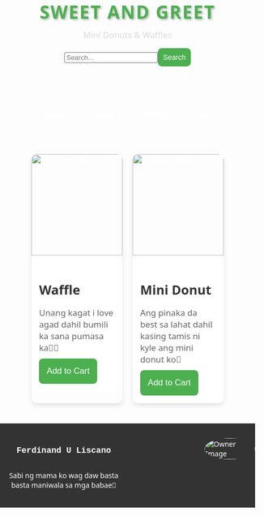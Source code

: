 <!DOCTYPE html>
<html lang="en">
<head>
  <meta charset="UTF-8">
  <meta name="viewport" content="width=device-width, initial-scale=1, maximum-scale=1, user-scalable=no">
  <title>Sweetshopniferdi</title>
  <style>
    body {
      font-family: 'Segoe UI', Tahoma, Geneva, Verdana, sans-serif;
      margin: 0;
      padding: 0;
      background-image: url('bgkonato.jpg'); /* Replace 'overall-background.jpg' with your image file */
      background-size: cover;
      background-position: center;
      color: white;
    }

    header {
      background-color: rgba(0, 0, 0, 0.5);
      text-align: center;
      padding: 1.5em 0;
    }

    .logo {
      font-size: 2.5em;
      font-weight: bold;
      letter-spacing: 2px;
      color: #4CAF50;
      text-shadow: 2px 2px 4px rgba(0, 0, 0, 0.3);
      margin-bottom: 10px;
    }

    .slogan {
      font-size: 1.2em;
      color: #ddd;
    }

    .search-bar {
      display: flex;
      justify-content: center;
      align-items: center;
      margin-top: 15px;
    }

    input[type="text"] {
      padding: 10px;
      border-radius: 8px;
      border: none;
      width: calc(70% - 20px);
      margin-bottom: 10px;
      font-size: 1em;
    }

    .search-btn {
      background-color: #4CAF50;
      color: white;
      padding: 10px;
      border: none;
      border-radius: 8px;
      cursor: pointer;
      font-size: 1em;
      transition: background-color 0.3s ease;
    }

    .search-btn:hover {
      background-color: #45a049;
    }

    nav {
      background-color: transparent;
      padding: 1em 0;
      display: flex;
      justify-content: center;
      align-items: center;
    }

    nav a {
      color: #fff;
      text-decoration: none;
      font-weight: bold;
      padding: 15px 20px;
      margin: 0 10px;
      border-radius: 8px;
      transition: background-color 0.3s ease;
    }

    nav a:hover {
      background-color: rgba(255, 255, 255, 0.2);
    }

    .nav-links {
      display: flex;
    }

    section {
      padding: 15px;
      display: flex;
      flex-wrap: wrap;
      justify-content: center;
    }

    .product {
      position: relative;
      border: none;
      overflow: hidden;
      border-radius: 10px;
      box-shadow: 0 5px 10px rgba(0, 0, 0, 0.1);
      width: calc(45% - 20px);
      margin: 10px;
    }

    .product:hover {
      transform: translateY(-10px);
    }

    .product-content {
      position: relative;
      z-index: 1;
      padding: 15px;
      background-color: rgba(255, 255, 255, 0.9);
      border-radius: 0 0 10px 10px;
      transition: transform 0.3s ease;
    }

    .product img {
      width: 100%;
      border-radius: 10px 10px 0 0;
      object-fit: cover;
      height: 200px;
    }

    .product-details {
      z-index: 2;
    }

    .product h3 {
      color: #333;
      font-size: 1.8em;
      margin-bottom: 8px;
    }

    .product p {
      color: #666;
      font-size: 1.2em;
      margin-bottom: 10px;
    }

    .add-to-cart-btn {
      background-color: #4CAF50;
      color: white;
      padding: 15px;
      border: none;
      border-radius: 8px;
      cursor: pointer;
      font-size: 1.2em;
      transition: background-color 0.3s ease;
    }

    .add-to-cart-btn:hover {
      background-color: #45a049;
    }

    .footer-content {
      display: flex;
      justify-content: space-between;
      align-items: center;
      flex-wrap: wrap;
    }

    .footer-text {
      width: 50%;
      text-align: left;
    }

    .owner-description {
      width: 50%;
      text-align: right;
      max-width: 500px; /* Adjust as needed */
    }

    .owner-image {
      width: 50%;
      max-width: 100px; /* Adjust as needed */
      border-radius: 50%;
      overflow: hidden;
    }

    .owner-image img {
      width: 100%;
      height: 100%;
      object-fit: cover;
    }

    footer {
      background-color: #333;
      color: white;
      padding: 1.5em 0;
      width: 100%;
    }

    @media only screen and (max-width: 768px) {
      .search-bar {
        flex-direction: column;
        align-items: stretch;
      }

      .search-btn {
        width: calc(70% - 20px);
        margin-top: 10px;
      }

      input[type="text"] {
        width: calc(70% - 20px);
      }

      .product {
        width: calc(100% - 20px);
      }

      .product img {
        height: 150px;
      }

      .product h3 {
        font-size: 1.5em;
      }

      .product p {
        font-size: 1em;
      }

      .add-to-cart-btn {
        padding: 10px;
        font-size: 1em;
      }

      nav a {
        color: #333; /* Adjust the text color for better visibility */
        margin: 0 5px;
      }

      .footer-content {
        flex-direction: column;
        text-align: center;
      }

      .owner-image {
        margin-top: 20px;
        width: 30%;
      }

      .owner-description {
        width: 70%;
        margin-top: 20px;
      }
    }
  </style>
</head>
<body>
  <header>
    <div class="logo">SWEET AND GREET</div>
    <div class="slogan">Mini Donuts & Waffles</div>
    <div class="search-bar">
      <input type="text" placeholder="Search...">
      <button class="search-btn">Search</button>
    </div>
  </header>

  <nav>
    <div class="nav-links">
      <a href="#">Home</a>
      <a href="#">Shop</a>
      <a href="#">Profile</a>
      <a href="#">Cart</a>
    </div>
  </nav>

  <section>
    <!-- Product cards go here -->
    <section>
  <div class="product">
    <img src="waffle.jpg" alt="Product 1 Image">
    <div class="product-content">
      <div class="product-details">
        <h3>Waffle</h3>
        <p>Unang kagat i love agad dahil bumili ka sana pumasa ka🙌🏻</p>
        <button class="add-to-cart-btn">Add to Cart</button>
      </div>
    </div>
  </div>

  <div class="product">
    <img src="minidonut.jpg" alt="Product 2 Image">
    <div class="product-content">
      <div class="product-details">
        <h3>Mini Donut</h3>
        <p>Ang pinaka da best sa lahat dahil kasing tamis ni kyle ang mini donut ko🤤</p>
        <button class="add-to-cart-btn">Add to Cart</button>
      </div>
    </div>
  </div>
  <!-- Add more product cards as needed -->
</section>

  </section>

  <footer>
    <div class="footer-content">
      <div class="footer-text">
        <h3 style="text-align:center;font-family: Courier">Ferdinand U Liscano</h3>
      </div>
      <div class="owner-image">
        <img src="ferdi.jpg" alt="Owner Image">
      </div>
      <div class="owner-description">
        <p style="text-align:center">Sabi ng mama ko wag daw basta basta maniwala sa mga babae🙂</p>
      </div>
    </div>
  </footer>
</body>
</html>
